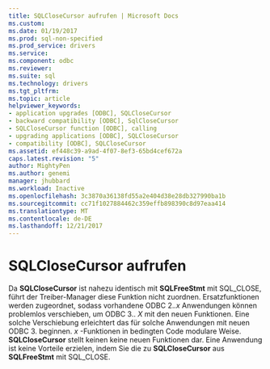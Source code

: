 ```yaml
---
title: SQLCloseCursor aufrufen | Microsoft Docs
ms.custom: 
ms.date: 01/19/2017
ms.prod: sql-non-specified
ms.prod_service: drivers
ms.service: 
ms.component: odbc
ms.reviewer: 
ms.suite: sql
ms.technology: drivers
ms.tgt_pltfrm: 
ms.topic: article
helpviewer_keywords:
- application upgrades [ODBC], SQLCloseCursor
- backward compatibility [ODBC], SqlCloseCursor
- SQLCloseCursor function [ODBC], calling
- upgrading applications [ODBC], SQLCloseCursor
- compatibility [ODBC], SQLCloseCursor
ms.assetid: ef448c39-a9ad-4f07-8ef3-65bd4cef672a
caps.latest.revision: "5"
author: MightyPen
ms.author: genemi
manager: jhubbard
ms.workload: Inactive
ms.openlocfilehash: 3c3870a36138fd55a2e404d38e28db327990ba1b
ms.sourcegitcommit: cc71f1027884462c359effb898390c8d97eaa414
ms.translationtype: MT
ms.contentlocale: de-DE
ms.lasthandoff: 12/21/2017
---
```

# <a name="calling-sqlclosecursor"></a>SQLCloseCursor aufrufen
Da **SQLCloseCursor** ist nahezu identisch mit **SQLFreeStmt** mit SQL_CLOSE, führt der Treiber-Manager diese Funktion nicht zuordnen. Ersatzfunktionen werden zugeordnet, sodass vorhandene ODBC 2.*.x* Anwendungen können problemlos verschieben, um ODBC 3.. *X* mit den neuen Funktionen. Eine solche Verschiebung erleichtert das für solche Anwendungen mit neuen ODBC 3. beginnen. *x* -Funktionen in bedingten Code modulare Weise. **SQLCloseCursor** stellt keinen keine neuen Funktionen dar. Eine Anwendung ist keine Vorteile erzielen, indem Sie die zu **SQLCloseCursor** aus **SQLFreeStmt** mit SQL_CLOSE.
